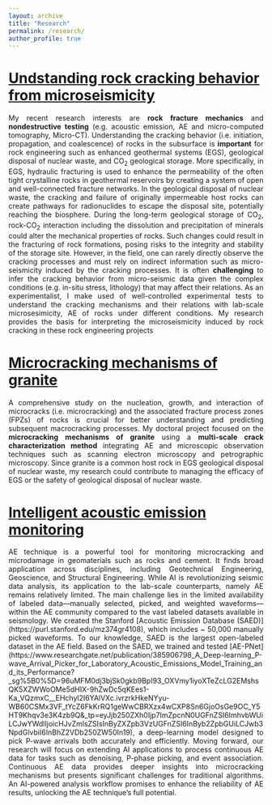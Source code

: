 ```yaml
---
layout: archive
title: "Research"
permalink: /research/
author_profile: true
---
```


# [Undstanding rock cracking behavior from microseismicity](poromechanics)
<p align="justify">
My recent research interests are <b>rock fracture mechanics</b> and <b>nondestructive testing</b> (e.g. acoustic emission, AE and micro-computed tomography, Micro-CT). Understanding the cracking behavior (i.e. initiation, propagation, and coalescence) of rocks in the subsurface is <b>important</b> for rock engineering such as enhanced geothermal systems (EGS), geological disposal of nuclear waste, and CO<sub>2</sub> geological storage. More specifically, in EGS, hydraulic fracturing is used to enhance the permeability of the often tight crystalline rocks in geothermal reservoirs by creating a system of open and well-connected fracture networks. In the geological disposal of nuclear waste, the cracking and failure of originally impermeable host rocks can create pathways for radionuclides to escape the disposal site, potentially reaching the biosphere. During the long-term geological storage of CO<sub>2</sub>, rock-CO<sub>2</sub> interaction including the dissolution and precipitation of minerals could alter the mechanical properties of rocks. Such changes could result in the fracturing of rock formations, posing risks to the integrity and stability of the storage site. However, in the field, one can rarely directly observe the cracking processes and must rely on indirect information such as micro-seismicity induced by the cracking processes. It is often <b>challenging</b> to infer the cracking behavior from micro-seismic data given the complex conditions (e.g. in-situ stress, lithology) that may affect their relations. As an experimentalist, I make used of well-controlled experimental tests to understand the cracking mechanisms and their relations with lab-scale microsesimicity, AE of rocks under different conditions. My research provides the basis for interpreting the microseismicity induced by rock cracking in these rock engineering projects
</p>

# [Microcracking mechanisms of granite](poromechanics)
<p align="justify">
A comprehensive study on the nucleation, growth, and interaction of microcracks (i.e. microcracking) and the associated fracture process zones (FPZs) of rocks is crucial for better understanding and predicting subsequent macrocracking processes. My doctoral project focused on the <b>microcracking mechanisms of granite</b> using a <b>multi-scale crack characterization method</b> integrating AE and microscopic observation techniques such as scanning electron microscopy and petrographic microscopy. Since granite is a common host rock in EGS geological disposal of nuclear waste, my research could contribute to managing the efficacy of EGS or the safety of geological disposal of nuclear waste.
</p>

# [Intelligent acoustic emission monitoring](poromechanics)
<p align="justify">
AE technique is a powerful tool for monitoring microcracking and microdamage in geomaterials such as rocks and cement. It finds broad application across disciplines, including Geotechnical Engineering, Geoscience, and Structural Engineering. While AI is revolutionizing seismic data analysis, its application to the lab-scale counterparts, namely AE remains relatively limited. The main challenge lies in the limited availability of labeled data—manually selected, picked, and weighted waveforms—within the AE community compared to the vast labeled datasets available in seismology. We created the Stanford [Acoustic Emission Database (SAED)](https://purl.stanford.edu/mz374gr4108), which includes ~ 50,000 manually picked waveforms. To our knowledge, SAED is the largest open-labeled dataset in the AE field. Based on the SAED, we trained and tested [AE-PNet](https://www.researchgate.net/publication/385906798_A_Deep-learning_P-wave_Arrival_Picker_for_Laboratory_Acoustic_Emissions_Model_Training_and_its_Performance?_sg%5B0%5D=96uMFM0dj3bjSk0gkb9BpI93_OXVmy1iyoXTeZcLG2EMshsQK5XZWWoOMe5dHIX-9hZwDc5qKEes1-Ka_VQzmxC__EHchyl2I6YAlVXc.ivrzrkHkeNYyu-WB60CSMx3VF_tYcZ6FkKrRQ1geWwCBRXzx4wCXP8Sn6GjoOsGe9OC_Y5HT9Khqv3e3K4zb9Q&_tp=eyJjb250ZXh0Ijp7ImZpcnN0UGFnZSI6ImhvbWUiLCJwYWdlIjoicHJvZmlsZSIsInByZXZpb3VzUGFnZSI6InByb2ZpbGUiLCJwb3NpdGlvbiI6InBhZ2VDb250ZW50In19), a deep-learning model designed to pick P-wave arrivals both accurately and efficiently. Moving forward, our research will focus on extending AI applications to process continuous AE data for tasks such as denoising, P-phase picking, and event association. Continuous AE data provides deeper insights into microcracking mechanisms but presents significant challenges for traditional algorithms. An AI-powered analysis workflow promises to enhance the reliability of AE results, unlocking the AE technique’s full potential.
</p>